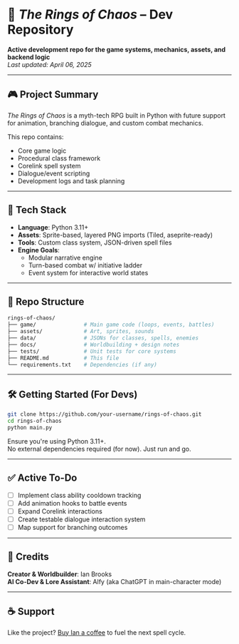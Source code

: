 # 🧪 *The Rings of Chaos* – Dev Repository

**Active development repo for the game systems, mechanics, assets, and backend logic**  
_Last updated: April 06, 2025_

---

## 🎮 Project Summary

*The Rings of Chaos* is a myth-tech RPG built in Python with future support for animation, branching dialogue, and custom combat mechanics.

This repo contains:
- Core game logic
- Procedural class framework
- Corelink spell system
- Dialogue/event scripting
- Development logs and task planning

---

## 🧠 Tech Stack

- **Language**: Python 3.11+
- **Assets**: Sprite-based, layered PNG imports (Tiled, aseprite-ready)
- **Tools**: Custom class system, JSON-driven spell files
- **Engine Goals**:
  - Modular narrative engine
  - Turn-based combat w/ initiative ladder
  - Event system for interactive world states

---

## 📂 Repo Structure

```bash
rings-of-chaos/
├── game/               # Main game code (loops, events, battles)
├── assets/             # Art, sprites, sounds
├── data/               # JSONs for classes, spells, enemies
├── docs/               # Worldbuilding + design notes
├── tests/              # Unit tests for core systems
├── README.md           # This file
└── requirements.txt    # Dependencies (if any)
```

---

## 🛠️ Getting Started (For Devs)

```bash
git clone https://github.com/your-username/rings-of-chaos.git
cd rings-of-chaos
python main.py
```

Ensure you're using Python 3.11+.  
No external dependencies required (for now). Just run and go.

---

## ✅ Active To-Do

- [ ] Implement class ability cooldown tracking
- [ ] Add animation hooks to battle events
- [ ] Expand Corelink interactions
- [ ] Create testable dialogue interaction system
- [ ] Map support for branching outcomes

---

## 🤝 Credits

**Creator & Worldbuilder**: Ian Brooks  
**AI Co-Dev & Lore Assistant**: Alfy (aka ChatGPT in main-character mode)

---

## ☕ Support

Like the project? [Buy Ian a coffee](https://ko-fi.com/your-link-here) to fuel the next spell cycle.

